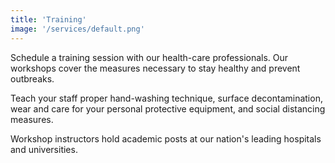 ```yaml
---
title: 'Training'
image: '/services/default.png'
---
```


Schedule a training session with our health-care professionals. Our workshops cover the
measures necessary to stay healthy and prevent outbreaks.

Teach your staff proper hand-washing technique, surface decontamination, wear and care for your
personal protective equipment, and social distancing measures.

Workshop instructors hold academic posts at our nation's leading hospitals and universities.
